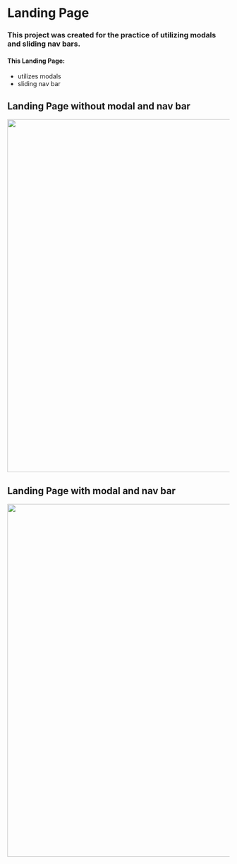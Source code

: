 # Landing Page

### This project was created for the practice of utilizing modals and sliding nav bars.

#### This Landing Page:

- utilizes modals
- sliding nav bar

## Landing Page without modal and nav bar

<img src="https://imgur.com/Uqv9ku7.png" width="800">

## Landing Page with modal and nav bar

<img src="https://imgur.com/Tizl5Bs.png" width="800">
